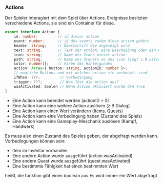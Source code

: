 ### Actions

Der Spieler interagiert mit dem Spiel über Actions. Ereignisse besitzten verschiedene Actions, sie sind ein Container für diese. 

```typescript
export interface Action {
    id: number;         // id dieser action
    event: number;      // id des events zudem diese action gehört
    header: string;     // Überschrift die angezeigt wird
    text: string;       // Text der action, eine Bescheibung oder ein Gespräch
    icon: string;       // Name des Icons dieser action
    path: string;       // Name des Ordners wo das icon liegt z.B uiIcon
    color: number[];    // Farbe des Hintergundes
    action: Array<{ button: string, actionID: number }>; 
    // mögliche Buttons und mit welcher action sie verknüpft sind
    ifWhen: ???;         // Vorbedingung
    trigger: ???;        // Was löst die Action aus?
    wasActivated: boolen // Wenn Action aktiviert wurde dan true
}
```

- Eine Action kann beendet werden (actionID = 0)
- Eine Action kann eine weitere Action auslösen (z.B Dialog)
- Eine Action kann einen Wert verändern (Items, Quests)
- Eine Action kann eine Vorbedingung haben (Zustand des Spiels)
- Eine Action kann eine Gameplay-Meschanik auslösen (Kampf, Handwerk)

Es muss also einen Zustand des Spieles geben, der abgefragt werden kann.
Vorbedingungen können sein:

- Item im Inventar vorhanden
- Eine andere Action wurde ausgeführt (action.wasActivated)
- Eine andere Quest wurde ausgeführt (quest.wasActivated)
- Eine bestimmte Fähigkeit hat einen bestimmten Wert

heißt, die funktion gibt einen boolean aus
Es wird immer ein Wert abgefragt